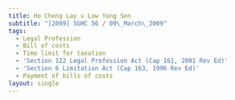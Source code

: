 ```yaml
---
title: Ho Cheng Lay v Low Yong Sen
subtitle: "[2009] SGHC 56 / 09\_March\_2009"
tags:
  - Legal Profession
  - Bill of costs
  - Time limit for taxation
  - 'Section 122 Legal Profession Act (Cap 161, 2001 Rev Ed)'
  - 'Section 6 Limitation Act (Cap 163, 1996 Rev Ed)'
  - Payment of bills of costs
layout: single
---
```


